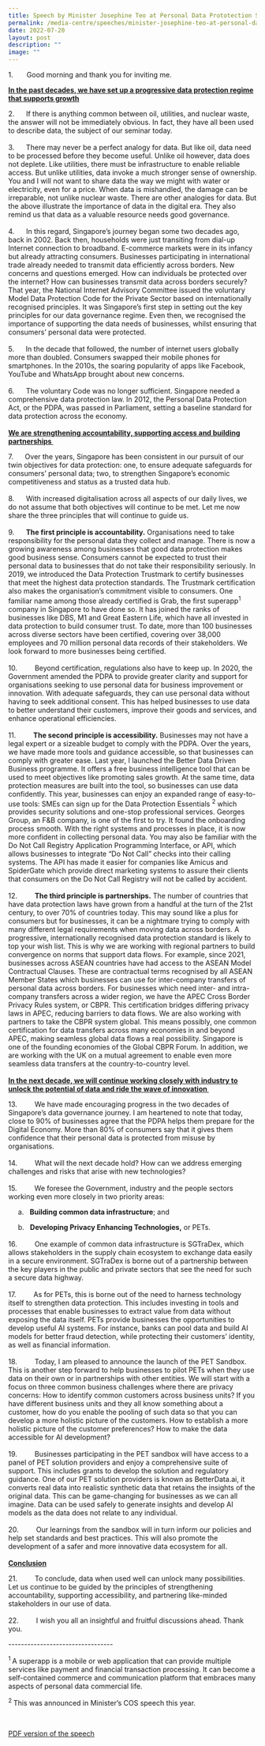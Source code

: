 ```yaml
---
title: Speech by Minister Josephine Teo at Personal Data Prototection Seminar 2022
permalink: /media-centre/speeches/minister-josephine-teo-at-personal-data-protection-seminar-2022/
date: 2022-07-20
layout: post
description: ""
image: ""
---
```

<p>1. <span style="white-space: pre;">		</span>Good morning and thank you for inviting me.&nbsp;</p>
<p>
<strong><span style="text-decoration: underline;">In the past decades, we have set up a progressive data protection regime that supports growth</span></strong>&nbsp;</p>
<p>
2.<span style="white-space: pre;">		</span>If there is anything common between oil, utilities, and nuclear waste, the answer will not be immediately obvious. In fact, they have all been used to describe data, the subject of our seminar today.&nbsp;<br>
<br>
3. <span style="white-space: pre;">		</span>There may never be a perfect analogy for data. But like oil, data need to be processed before they become useful. Unlike oil however, data does not deplete. Like utilities, there must be infrastructure to enable reliable access. But unlike utilities, data invoke a much stronger sense of ownership. You and I will not want to share data the way we might with water or electricity, even for a price. When data is mishandled, the damage can be irreparable, not unlike nuclear waste. There are other analogies for data. But the above illustrate the importance of data in the digital era. They also remind us that data as a valuable resource needs good governance.&nbsp;<br>
<br>
4. <span style="white-space: pre;">		</span>In this regard, Singapore’s journey began some two decades ago, back in 2002. Back then, households were just transiting from dial-up Internet connection to broadband. E-commerce markets were in its infancy but already attracting consumers. Businesses participating in international trade already needed to transmit data efficiently across borders. New concerns and questions emerged. How can individuals be protected over the internet? How can businesses transmit data across borders securely? That year, the National Internet Advisory Committee issued the voluntary Model Data Protection Code for the Private Sector based on internationally recognised principles. It was Singapore’s first step in setting out the key principles for our data governance regime. Even then, we recognised the importance of supporting the data needs of businesses, whilst ensuring that consumers’ personal data were protected.&nbsp;<br>
<br>
5. <span style="white-space: pre;">		</span>In the decade that followed, the number of internet users globally more than doubled. Consumers swapped their mobile phones for smartphones. In the 2010s, the soaring popularity of apps like Facebook, YouTube and WhatsApp brought about new concerns.&nbsp;<br>
<br>
6. <span style="white-space: pre;">		</span>The voluntary Code was no longer sufficient. Singapore needed a comprehensive data protection law. In 2012, the Personal Data Protection Act, or the PDPA, was passed in Parliament, setting a baseline standard for data protection across the economy.&nbsp;<br>
<span style="text-decoration: underline;"><br>
<strong>We are strengthening accountability, supporting access and building partnerships&nbsp;</strong></span></p>
<p>
7. <span style="white-space: pre;">		</span>Over the years, Singapore has been consistent in our pursuit of our twin objectives for data protection: one, to ensure adequate safeguards for consumers’ personal data; two, to strengthen Singapore’s economic competitiveness and status as a trusted data hub.&nbsp;<br>
<br>
8. <span style="white-space: pre;">		</span>With increased digitalisation across all aspects of our daily lives, we do not assume that both objectives will continue to be met. Let me now share the three principles that will continue to guide us.&nbsp;<br>
<br>
9. <span style="white-space: pre;">		</span><strong>The first principle is accountability.</strong> Organisations need to take responsibility for the personal data they collect and manage. There is now a growing awareness among businesses that good data protection makes good business sense. Consumers cannot be expected to trust their personal data to businesses that do not take their responsibility seriously. In 2019, we introduced the Data Protection Trustmark to certify businesses that meet the highest data protection standards. The Trustmark certification also makes the organisation’s commitment visible to consumers. One familiar name among those already certified is Grab, the first superapp<sup>1</sup> company in Singapore to have done so. It has joined the ranks of businesses like DBS, M1 and Great Eastern Life, which have all invested in data protection to build consumer trust. To date, more than 100 businesses across diverse sectors have been certified, covering over 38,000 employees and 70 million personal data records of their stakeholders. We look forward to more businesses being certified.&nbsp;<br>
<br>
10. <span style="white-space: pre;">		</span>Beyond certification, regulations also have to keep up. In 2020, the Government amended the PDPA to provide greater clarity and support for organisations seeking to use personal data for business improvement or innovation. With adequate safeguards, they can use personal data without having to seek additional consent. This has helped businesses to use data to better understand their customers, improve their goods and services, and enhance operational efficiencies.&nbsp;<br>
<br>
11. <span style="white-space: pre;">		</span><strong>The second principle is accessibility.</strong> Businesses may not have a legal expert or a sizeable budget to comply with the PDPA. Over the years, we have made more tools and guidance accessible, so that businesses can comply with greater ease. Last year, I launched the Better Data Driven Business programme. It offers a free business intelligence tool that can be used to meet objectives like promoting sales growth. At the same time, data protection measures are built into the tool, so businesses can use data confidently. This year, businesses can enjoy an expanded range of easy-to-use tools: SMEs can sign up for the Data Protection Essentials <sup>2</sup> which provides security solutions and one-stop professional services. Georges Group, an F&amp;B company, is one of the first to try. It found the onboarding process smooth. With the right systems and processes in place, it is now more confident in collecting personal data. You may also be familiar with the Do Not Call Registry Application Programming Interface, or API, which allows businesses to integrate “Do Not Call” checks into their calling systems. The API has made it easier for companies like Amicus and SpiderGate which provide direct marketing systems to assure their clients that consumers on the Do Not Call Registry will not be called by accident.&nbsp;<br>
<br>
12. <span style="white-space: pre;">		</span><strong>The third principle is partnerships.</strong> The number of countries that have data protection laws have grown from a handful at the turn of the 21st century, to over 70% of countries today. This may sound like a plus for consumers but for businesses, it can be a nightmare trying to comply with many different legal requirements when moving data across borders. A progressive, internationally recognised data protection standard is likely to top your wish list. This is why we are working with regional partners to build convergence on norms that support data flows. For example, since 2021, businesses across ASEAN countries have had access to the ASEAN Model Contractual Clauses. These are contractual terms recognised by all ASEAN Member States which businesses can use for inter-company transfers of personal data across&nbsp;borders. For businesses which need inter- and intra- company transfers across a wider region, we have the APEC Cross Border Privacy Rules system, or CBPR. This certification bridges differing privacy laws in APEC, reducing barriers to data flows. We are also working with partners to take the CBPR system global. This means possibly, one common certification for data transfers across many economies in and beyond APEC, making seamless global data flows a real possibility. Singapore is one of the founding economies of the Global CBPR Forum. In addition, we are working with the UK on a mutual agreement to enable even more seamless data transfers at the country-to-country level.&nbsp;<br>
<br>
<span style="text-decoration: underline;"><strong>In the next decade, we will continue working closely with industry to unlock the potential of data and ride the wave of innovation&nbsp;</strong></span></p>
<p>
13. <span style="white-space: pre;">		</span>We have made encouraging progress in the two decades of Singapore’s data governance journey. I am heartened to note that today, close to 90% of businesses agree that the PDPA helps them prepare for the Digital Economy. More than 80% of consumers say that it gives them confidence that their personal data is protected from misuse by organisations.&nbsp;<br>
<br>
14. <span style="white-space: pre;">		</span>What will the next decade hold? How can we address emerging challenges and risks that arise with new technologies?&nbsp;<br>
<br>
15. <span style="white-space: pre;">		</span>We foresee the Government, industry and the people sectors working even more closely in two priority areas:&nbsp;</p>
<p><span style="white-space: pre;">		</span>a. <span style="white-space: pre;">	</span><strong>Building common data infrastructure</strong>; and&nbsp;</p>
<p><span style="white-space: pre;">		</span>b. <span style="white-space: pre;">	</span><strong>Developing Privacy Enhancing Technologies,</strong> or PETs.&nbsp;<br>
<br>
16. <span style="white-space: pre;">		</span>One example of common data infrastructure is SGTraDex, which allows stakeholders in the supply chain ecosystem to exchange data easily in a secure environment. SGTraDex is borne out of a partnership between the key players in the public and private sectors that see the need for such a secure data highway.&nbsp;<br>
<br>
17. <span style="white-space: pre;">		</span>As for PETs, this is borne out of the need to harness technology itself to strengthen data protection. This includes investing in tools and processes that enable businesses to extract value from data without exposing the data itself. PETs provide businesses the opportunities to develop useful AI systems. For instance, banks can pool data and&nbsp;build AI models for better fraud detection, while protecting their customers’ identity, as well as financial information.&nbsp;<br>
<br>
18. <span style="white-space: pre;">		</span>Today, I am pleased to announce the launch of the PET Sandbox. This is another step forward to help businesses to pilot PETs when they use data on their own or in partnerships with other entities. We will start with a focus on three common business challenges where there are privacy concerns: How to identify common customers across business units? If you have different business units and they all know something about a customer, how do you enable the pooling of such data so that you can develop a more holistic picture of the customers. How to establish a more holistic picture of the customer preferences? How to make the data accessible for AI development?&nbsp;<br>
<br>
19. <span style="white-space: pre;">		</span>Businesses participating in the PET sandbox will have access to a panel of PET solution providers and enjoy a comprehensive suite of support. This includes grants to develop the solution and regulatory guidance. One of our PET solution providers is known as BetterData.ai, it converts real data into realistic synthetic data that retains the insights of the original data. This can be game-changing for businesses as we can all imagine. Data can be used safely to generate insights and develop AI models as the data does not relate to any individual.&nbsp;<br>
<br>
20. <span style="white-space: pre;">		</span>Our learnings from the sandbox will in turn inform our policies and help set standards and best practices. This will also promote the development of a safer and more innovative data ecosystem for all.&nbsp;<br>
<br>
<strong><span style="text-decoration: underline;">Conclusion</span>&nbsp;</strong></p>
<p>
21. <span style="white-space: pre;">		</span>To conclude, data when used well can unlock many possibilities. Let us continue to be guided by the principles of strengthening accountability, supporting accessibility, and partnering like-minded stakeholders in our use of data.&nbsp;<br>
<br>
22. <span style="white-space: pre;">		</span>I wish you all an insightful and fruitful discussions ahead. Thank you. </p>
<p>---------------------------------</p>
<p><sup>1&nbsp;</sup>A superapp is a mobile or web application that can provide multiple services like payment and financial transaction processing. It can become a self-contained commerce and communication platform that embraces many aspects of personal data commercial life.&nbsp;</p>
<div><sup>2&nbsp;</sup>This was announced in Minister’s COS speech this year.&nbsp;</div>
<p>&nbsp;</p>

[PDF version of the speech ](/files/Speeches%202022/transcript%20of%20minister%20josephine%20teo%20at%20pdp%20seminar.pdf)

